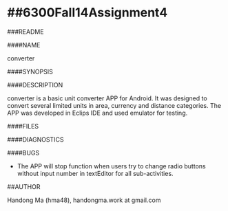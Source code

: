 ##6300Fall14Assignment4
=====================
###README

####NAME


converter

####SYNOPSIS

####DESCRIPTION


converter is a basic unit converter APP for Android. It was designed to convert several limited units in area, currency and distance categories. The APP was developed in Eclips IDE and used emulator for testing.

####FILES

####DIAGNOSTICS

####BUGS


* The APP will stop function when users try to change radio buttons without input number in textEditor for all sub-activities.

##AUTHOR


Handong Ma (hma48), handongma.work at gmail.com
